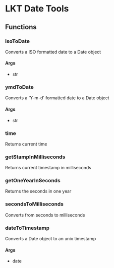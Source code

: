 # LKT Date Tools

## Functions

### isoToDate

Converts a ISO formatted date to a Date object

#### Args
- str <string>

### ymdToDate

Converts a 'Y-m-d' formatted date to a Date object

#### Args
- str <string>

### time

Returns current time

### getStampInMilliseconds

Returns current timestamp in milliseconds

### getOneYearInSeconds

Returns the seconds in one year

### secondsToMilliseconds

Converts from seconds to milliseconds

### dateToTimestamp

Converts a Date object to an unix timestamp

#### Args
- date <Date>